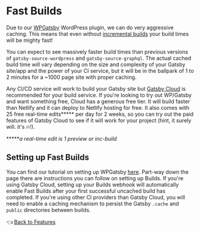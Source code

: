 # Fast Builds

Due to our [WPGatsby](https://github.com/gatsbyjs/wp-gatsby) WordPress plugin, we can do very aggressive caching. This means that even without [incremental builds](./incremental-builds.md) your build times will be mighty fast!

You can expect to see massively faster build times than previous versions of `gatsby-source-wordpress` and `gatsby-source-graphql`. The actual cached build time will vary depending on the size and complexity of your Gatsby site/app and the power of your CI service, but it will be in the ballpark of 1 to 2 minutes for a ~1000 page site with proper caching.

Any CI/CD service will work to build your Gatsby site but [Gatsby Cloud](https://www.gatsbyjs.com/get-started/) is recommended for your build service. If you're looking to try out WP/Gatsby and want something free, Cloud has a generous free tier. It will build faster than Netlify and it can deploy to Netlify hosting for free. It also comes with 25 free real-time edits***** per day for 2 weeks, so you can try out the paid features of Gatsby Cloud to see if it will work for your project (hint, it surely will. it's :fire:!). 

*****_a real-time edit is 1 preview or inc-build_



## Setting up Fast Builds

You can find our tutorial on setting up WPGatsby [here](../tutorials/configuring-wp-gatsby.md#setting-up-preview). Part-way down the page there are instructions you can follow on setting up Builds. If you're using Gatsby Cloud, setting up your Builds webhook will automatically enable Fast Builds after your first successful uncached build has completed. If you're using other CI providers than Gatsby Cloud, you will need to enable a caching mechanism to persist the Gatsby `.cache` and `public` directories between builds.



:point_left: [Back to Features](./index.md)


